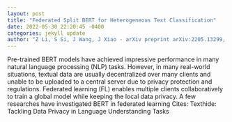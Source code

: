 ```yaml
--- 
layout: post 
title: "Federated Split BERT for Heterogeneous Text Classification" 
date: 2022-05-30 22:20:45 -0400 
categories: jekyll update 
author: "Z Li, S Si, J Wang, J Xiao - arXiv preprint arXiv:2205.13299, 2022" 
--- 
```

Pre-trained BERT models have achieved impressive performance in many natural language processing (NLP) tasks. However, in many real-world situations, textual data are usually decentralized over many clients and unable to be uploaded to a central server due to privacy protection and regulations. Federated learning (FL) enables multiple clients collaboratively to train a global model while keeping the local data privacy. A few researches have investigated BERT in federated learning Cites: Texthide: Tackling Data Privacy in Language Understanding Tasks